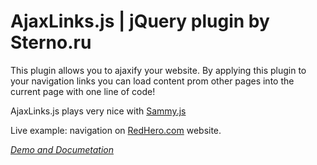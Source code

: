 AjaxLinks.js | jQuery plugin by Sterno.ru
=========================================

This plugin allows you to ajaxify your website.
By applying this plugin to your navigation links you can load content prom other pages into the current page with one line of code!

AjaxLinks.js plays very nice with [Sammy.js](http://sammyjs.org/)

Live example: navigation on [RedHero.com](http://redhero.com/home/#!path=/en/stores/) website.

*[Demo and Documetation](http://sternoru.github.com/ajaxlinks/)*